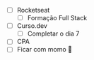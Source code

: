  - [ ] Rocketseat
	 - [ ] Formação Full Stack
 - [ ] Curso.dev
	 - [ ] Completar o dia 7
 - [ ] CPA
 - [ ] Ficar com momo 💞